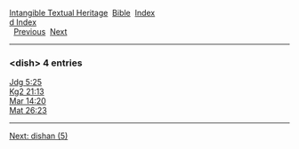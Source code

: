 [Intangible Textual Heritage](../../index)  [Bible](../index) 
[Index](index)   
[d Index](_d_)  
  [Previous](c03217)  [Next](c03219) 

------------------------------------------------------------------------

### &lt;dish&gt; 4 entries

[Jdg 5:25](../kjv/jdg005.htm#025)  
[Kg2 21:13](../kjv/kg2021.htm#013)  
[Mar 14:20](../kjv/mar014.htm#020)  
[Mat 26:23](../kjv/mat026.htm#023)  

------------------------------------------------------------------------

[Next: dishan (5)](c03219)

